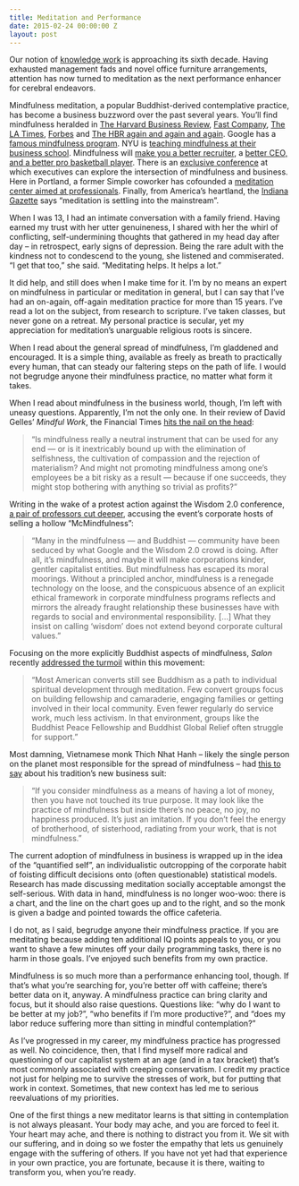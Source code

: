 ```yaml
---
title: Meditation and Performance
date: 2015-02-24 00:00:00 Z
layout: post
---
```


Our notion of [knowledge work](https://en.wikipedia.org/wiki/Knowledge_worker) is approaching its sixth decade. Having exhausted management fads and novel office furniture arrangements, attention has now turned to meditation as the next performance enhancer for cerebral endeavors.

Mindfulness meditation, a popular Buddhist-derived contemplative practice, has become a business buzzword over the past several years. You’ll find mindfulness heralded in [The Harvard Business Review](https://hbr.org/2015/01/mindfulness-can-literally-change-your-brain), [Fast Company](http://www.fastcompany.com/3038639/5-ways-to-embrace-mindfulness-at-work), [The LA Times](http://articles.latimes.com/2013/feb/23/business/la-fi-meditation-management-20130224), [Forbes](http://www.forbes.com/sites/kathycaprino/2014/02/12/5-mindfulness-steps-that-guarantee-increased-success-and-vitality/) and [The HBR again and again and again](https://hbr.org/search?N=0+4294967064&Ntt=mindfulness). Google has a [famous mindfulness program](http://www.theguardian.com/sustainable-business/google-meditation-mindfulness-technology). NYU is [teaching mindfulness at their business school](http://www.huffingtonpost.com/caitlin-weaver-/nyus-new-mindfulness-in-business-initiative_b_5786958.html). Mindfulness will [make you a better recruiter](http://www.recruiter.co.uk/personal-dev/2015/02/three-tips-to-be-a-more-mindful-and-successful-recruiter/), a [better CEO, and a better pro basketball player](http://abcnews.go.com/Health/secret-weapon-ceos-basketball-pros-zone/story?id=29051073). There is an [exclusive conference](http://www.huffingtonpost.com/soren-gordhamer/welcome-to-wisdom-20_b_4789960.html) at which executives can explore the intersection of mindfulness and business. Here in Portland, a former Simple coworker has cofounded a [meditation center aimed at professionals](http://www.portlandmonthlymag.com/news-and-profiles/culture/articles/mindfulness-hush-meditation-february-2015). Finally, from America’s heartland, the [Indiana Gazette](https://www.indianagazette.com/news/home-lifestyle/meditation-is-settling-into-the-mainstream,21543928/) says “meditation is settling into the mainstream”.

When I was 13, I had an intimate conversation with a family friend. Having earned my trust with her utter genuineness, I shared with her the whirl of conflicting, self-undermining thoughts that gathered in my head day after day – in retrospect, early signs of depression. Being the rare adult with the kindness not to condescend to the young, she listened and commiserated. “I get that too,” she said. “Meditating helps. It helps a lot.”

It did help, and still does when I make time for it. I’m by no means an expert on mindfulness in particular or meditation in general, but I can say that I’ve had an on-again, off-again meditation practice for more than 15 years. I’ve read a lot on the subject, from research to scripture. I’ve taken classes, but never gone on a retreat. My personal practice is secular, yet my appreciation for meditation’s unarguable religious roots is sincere.

When I read about the general spread of mindfulness, I’m gladdened and encouraged. It is a simple thing, available as freely as breath to practically every human, that can steady our faltering steps on the path of life. I would not begrudge anyone their mindfulness practice, no matter what form it takes.

When I read about mindfulness in the business world, though, I’m left with uneasy questions. Apparently, I’m not the only one. In their review of David Gelles’ _Mindful Work_, the Financial Times [hits the nail on the head](http://www.ft.com/cms/s/0/54dc5d8c-a09a-11e4-8ad8-00144feab7de.html):

> “Is mindfulness really a neutral instrument that can be used for any end — or is it inextricably bound up with the elimination of selfishness, the cultivation of compassion and the rejection of materialism? And might not promoting mindfulness among one’s employees be a bit risky as a result — because if one succeeds, they might stop bothering with anything so trivial as profits?”

Writing in the wake of a protest action against the Wisdom 2.0 conference, [a pair of professors cut deeper](http://www.huffingtonpost.com/ron-purser/google-misses-a-lesson_b_4900285.html), accusing the event’s corporate hosts of selling a hollow “McMindfulness”:

> “Many in the mindfulness — and Buddhist — community have been seduced by what Google and the Wisdom 2.0 crowd is doing. After all, it’s mindfulness, and maybe it will make corporations kinder, gentler capitalist entities. But mindfulness has escaped its moral moorings. Without a principled anchor, mindfulness is a renegade technology on the loose, and the conspicuous absence of an explicit ethical framework in corporate mindfulness programs reflects and mirrors the already fraught relationship these businesses have with regards to social and environmental responsibility. […] What they insist on calling ‘wisdom’ does not extend beyond corporate cultural values.”

Focusing on the more explicitly Buddhist aspects of mindfulness, _Salon_ recently [addressed the turmoil](http://www.salon.com/2014/03/05/gentrifying_the_dharma_how_the_1_is_hijacking_mindfulness/) within this movement:

> “Most American converts still see Buddhism as a path to individual spiritual development through meditation. Few convert groups focus on building fellowship and camaraderie, engaging families or getting involved in their local community. Even fewer regularly do service work, much less activism. In that environment, groups like the Buddhist Peace Fellowship and Buddhist Global Relief often struggle for support.”

Most damning, Vietnamese monk Thich Nhat Hanh – likely the single person on the planet most responsible for the spread of mindfulness – had [this to say](http://www.theguardian.com/sustainable-business/thich-nhat-hanh-mindfulness-google-tech) about his tradition’s new business suit:

> “If you consider mindfulness as a means of having a lot of money, then you have not touched its true purpose. It may look like the practice of mindfulness but inside there’s no peace, no joy, no happiness produced. It’s just an imitation. If you don’t feel the energy of brotherhood, of sisterhood, radiating from your work, that is not mindfulness.”

The current adoption of mindfulness in business is wrapped up in the idea of the “quantified self”, an individualistic outcropping of the corporate habit of foisting difficult decisions onto (often questionable) statistical models. Research has made discussing meditation socially acceptable amongst the self-serious. With data in hand, mindfulness is no longer woo-woo: there is a chart, and the line on the chart goes up and to the right, and so the monk is given a badge and pointed towards the office cafeteria.

I do not, as I said, begrudge anyone their mindfulness practice. If you are meditating because adding ten additional IQ points appeals to you, or you want to shave a few minutes off your daily programming tasks, there is no harm in those goals. I’ve enjoyed such benefits from my own practice.

Mindfulness is so much more than a performance enhancing tool, though. If that’s what you’re searching for, you’re better off with caffeine; there’s better data on it, anyway. A mindfulness practice can bring clarity and focus, but it should also raise questions. Questions like: “why do I want to be better at my job?”, “who benefits if I’m more productive?”, and “does my labor reduce suffering more than sitting in mindful contemplation?”

As I’ve progressed in my career, my mindfulness practice has progressed as well. No coincidence, then, that I find myself more radical and questioning of our capitalist system at an age (and in a tax bracket) that’s most commonly associated with creeping conservatism. I credit my practice not just for helping me to survive the stresses of work, but for putting that work in context. Sometimes, that new context has led me to serious reevaluations of my priorities.

One of the first things a new meditator learns is that sitting in contemplation is not always pleasant. Your body may ache, and you are forced to feel it. Your heart may ache, and there is nothing to distract you from it. We sit with our suffering, and in doing so we foster the empathy that lets us genuinely engage with the suffering of others. If you have not yet had that experience in your own practice, you are fortunate, because it is there, waiting to transform you, when you’re ready.

